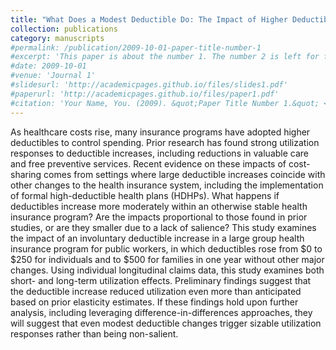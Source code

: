 ```yaml
---
title: "What Does a Modest Deductible Do: The Impact of Higher Deductibles on Health Care Utilization in a Stable Insurance Program"
collection: publications
category: manuscripts
#permalink: /publication/2009-10-01-paper-title-number-1
#excerpt: 'This paper is about the number 1. The number 2 is left for future work.'
#date: 2009-10-01
#venue: 'Journal 1'
#slidesurl: 'http://academicpages.github.io/files/slides1.pdf'
#paperurl: 'http://academicpages.github.io/files/paper1.pdf'
#citation: 'Your Name, You. (2009). &quot;Paper Title Number 1.&quot; <i>Journal 1</i>. 1(1).'
---
```


As healthcare costs rise, many insurance programs have adopted higher deductibles to control spending. Prior research has found strong utilization responses to deductible increases, including reductions in valuable care and free preventive services. Recent evidence on these impacts of cost-sharing comes from settings where large deductible increases coincide with other changes to the health insurance system, including the implementation of formal high-deductible health plans (HDHPs). What happens if deductibles increase more moderately within an otherwise stable health insurance program? Are the impacts proportional to those found in prior studies, or are they smaller due to a lack of salience? This study examines the impact of an involuntary deductible increase in a large group health insurance program for public workers, in which deductibles rose from \$0 to \$250 for individuals and to \$500 for families in one year without other major changes. Using individual longitudinal claims data, this study examines both short- and long-term utilization effects. Preliminary findings suggest that the deductible increase reduced utilization even more than anticipated based on prior elasticity estimates. If these findings hold upon further analysis, including leveraging difference-in-differences approaches, they will suggest that even modest deductible changes trigger sizable utilization responses rather than being non-salient.
